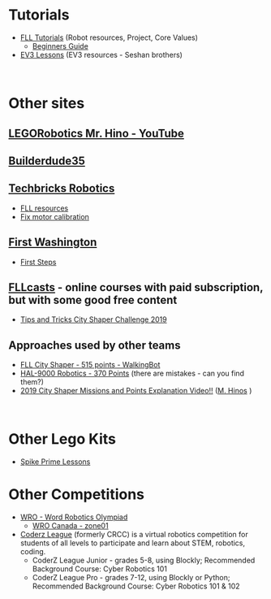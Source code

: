 # Tutorials
* [FLL Tutorials](http://flltutorials.com) (Robot resources, Project, Core Values)
    * [Beginners Guide](http://flltutorials.com/translations/en-us/Worksheets/BeginnersGuide.pdf)
* [EV3 Lessons](http://ev3lessons.com/en/Lessons.html?tab=beginner) (EV3 resources - Seshan brothers)

<br>

# Other sites

## [LEGORobotics Mr. Hino - YouTube](https://www.youtube.com/channel/UCvuw_UluXNRPKhqK5GU8SrQ)

## [Builderdude35](https://www.youtube.com/channel/UCuXq-jiU0ANeBcF_Tvq1D7g)

## [Techbricks Robotics](https://techbrick.com)
* [FLL resources](https://techbrick.com/fll-resources/fll2019)
* [Fix motor calibration](https://techbrick.com/techbrick/Lego/TechBrick/TechTips/NXTCalibration/)

## [First Washington](http://firstwa.org)
* [First Steps](http://firstwa.org/wp-content/uploads/2018/10/FIRST%20Steps%20-%20FLL%20Complete%20Guide.pdf)

## [FLLcasts](https://www.fllcasts.com/) - online courses with paid subscription, but with some good free content
* [Tips and Tricks City Shaper Challenge 2019](https://www.fllcasts.com/competitions/first-lego-league/2019-city-shaper-challenge/tips-and-tricks-fll-2019)

## Approaches used by other teams
* [FLL City Shaper - 515 points - WalkingBot](https://www.youtube.com/watch?v=LAsDQfTq8HU)
* [HAL-9000 Robotics - 370 Points](https://www.youtube.com/watch?v=zhxjdhFBTmo) (there are mistakes - can you find them?)
* [2019 City Shaper Missions and Points Explanation Video!!](https://www.youtube.com/watch?v=JL-0YojPWmM) ([M. Hinos](https://www.youtube.com/channel/UCvuw_UluXNRPKhqK5GU8SrQ) )

<br>

# Other Lego Kits
* [Spike Prime Lessons](http://primelessons.org/en/index.html)

# Other Competitions
* [WRO - Word Robotics Olympiad](https://wro-association.org/home/)
    * [WRO Canada - zone01](http://www.zone01.ca/index.php/en-ca/)
* [Coderz League](https://coderzleague.com/) (formerly CRCC) is a virtual robotics competition for students of all levels to participate and learn about STEM, robotics, coding.
  *  CoderZ League Junior - grades 5-8, using Blockly; Recommended Background Course: Cyber Robotics 101
  *  CoderZ League Pro - grades 7-12, using Blockly or Python; Recommended Background Course: Cyber Robotics 101 & 102

